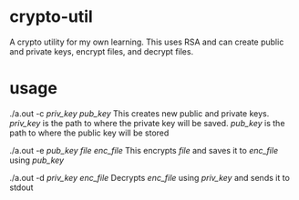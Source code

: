 # crypto-util
A crypto utility for my own learning. This uses RSA and can create public and private keys, encrypt files, and decrypt files. 

# usage

./a.out -c *priv_key* *pub_key*
This creates new public and private keys. *priv_key* is the path to where the private key will be saved. *pub_key* is the path to where the public key will be stored

./a.out -e *pub_key* *file* *enc_file*
This encrypts *file* and saves it to *enc_file* using *pub_key*

./a.out -d *priv_key* *enc_file*
Decrypts *enc_file* using *priv_key* and sends it to stdout
